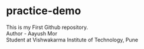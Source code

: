 # practice-demo
This is my First Github repository.
<br>
Author - Aayush Mor
<br>
Student at Vishwakarma Institute of Technology, Pune